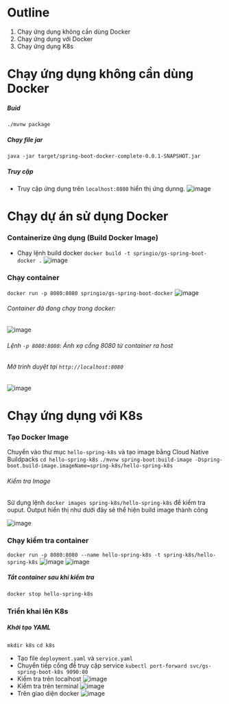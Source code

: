 # Outline 
1. Chạy ứng dụng không cần dùng Docker
2. Chạy ứng dụng với Docker
3. Chạy ứng dụng K8s
# Chạy ứng dụng không cần dùng Docker
##### Buid 
``` ./mvnw package ```
##### Chạy file jar
``` java -jar target/spring-boot-docker-complete-0.0.1-SNAPSHOT.jar ```
##### Truy cập 
- Truy cập ứng dụng trên ```localhost:8080``` hiển thị ứng dụnng.
![image](https://github.com/user-attachments/assets/bc2ef97d-85df-45c0-af17-d9d5f516b57a)


# Chạy dự án sử dụng Docker 
### Containerize ứng dụng (Build Docker Image)
- Chạy lệnh build docker
``` docker build -t springio/gs-spring-boot-docker . ```
![image](https://github.com/user-attachments/assets/a32b4564-1435-4273-84d2-ae4e1d0a8c61)

### Chạy container
``` docker run -p 8080:8080 springio/gs-spring-boot-docker ```
![image](https://github.com/user-attachments/assets/5ffdbaa8-3dbd-423c-a369-3d4b548b95ca)

###### Container đã đang chạy trong docker:
![image](https://github.com/user-attachments/assets/758a4436-9f12-409d-8f7b-f48bec0034ff)

###### Lệnh ` -p 8080:8080 `: Ánh xạ cổng 8080 từ container ra host
###### Mở trình duyệt tại ``` http://localhost:8080 ```
![image](https://github.com/user-attachments/assets/d59ffe0a-1b4d-45e5-98a2-5f5479ebec24)

# Chạy ứng dụng với K8s 
### Tạo Docker Image
Chuyển vào thư mục `hello-spring-k8s` và tạo image bằng Cloud Native Buildpacks
```cd hello-spring-k8s```
```./mvnw spring-boot:build-image -Dspring-boot.build-image.imageName=spring-k8s/hello-spring-k8s ```
###### Kiểm tra Image
Sử dụng lệnh ``` docker images spring-k8s/hello-spring-k8s ``` để kiểm tra ouput. Output hiển thị như dưới đây sẽ thể hiện build image thành công

![image](https://github.com/user-attachments/assets/4277f229-3de3-4302-a1d0-e7a19a471559)

### Chạy kiểm tra container 
```docker run -p 8080:8080 --name hello-spring-k8s -t spring-k8s/hello-spring-k8s```
![image](https://github.com/user-attachments/assets/5eb73f2f-c8bf-4e6f-8b18-264d2da8ab01)
![image](https://github.com/user-attachments/assets/f09caef9-fe20-483b-ba75-f1d767fd07d3)

##### Tắt container sau khi kiểm tra 
``` docker stop hello-spring-k8s ```

### Triển khai lên K8s
##### Khởi tạo YAML 
``` mkdir k8s ```
``` cd k8s ``` 
- Tạo file `deployment.yaml` và `service.yaml`
- Chuyển tiếp cổng để truy cập service
  ``` kubectl port-forward svc/gs-spring-boot-k8s 9090:80 ```
- Kiểm tra trên localhost
  ![image](https://github.com/user-attachments/assets/f3658158-bdd2-4217-9692-a4c66b7ca2f3)
- Kiểm tra trên terminal
  ![image](https://github.com/user-attachments/assets/25607a4e-0591-422c-91de-fd70a93d361c)
- Trên giao diện docker
  ![image](https://github.com/user-attachments/assets/222a0968-5a5e-42ab-8e45-f41d14012f50)


